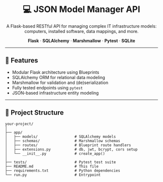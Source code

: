 <h1 align="center">💻 JSON Model Manager API</h1>

<p align="center">
  A Flask-based RESTful API for managing complex IT infrastructure models: computers, installed software, data mappings, and more.
</p>

<p align="center">
  <strong>Flask</strong> · 
  <strong>SQLAlchemy</strong> · 
  <strong>Marshmallow</strong> · 
  <strong>Pytest</strong> · 
  <strong>SQLite</strong>
</p>

<hr />

## 🚀 Features

<ul>
  <li>Modular Flask architecture using Blueprints</li>
  <li>SQLAlchemy ORM for relational data modeling</li>
  <li>Marshmallow for validation and (de)serialization</li>
  <li>Fully tested endpoints using <code>pytest</code></li>
  <li>JSON-based infrastructure entity modeling</li>
</ul>

---

## 📁 Project Structure

```plaintext
your-project/
│
├── app/
│   ├── models/                 # SQLAlchemy models
│   ├── schemas/                # Marshmallow schemas
│   ├── routes/                 # Blueprint route handlers
│   ├── extensions.py           # db, jwt, bcrypt, cors setup
│   └── __init__.py             # create_app()
│
├── tests/                      # Pytest test suite
├── README.md                   # This file
├── requirements.txt            # Python dependencies
└── run.py                      # Entrypoint
```
